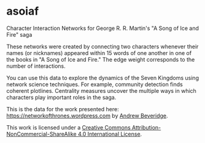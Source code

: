# asoiaf
Character Interaction Networks for George R. R. Martin's "A Song of Ice and Fire" saga

These networks were created by connecting two characters whenever their names (or nicknames) appeared within 15 words of one another in one of the books in "A Song of Ice and Fire." The edge weight corresponds to the number of interactions.

You can use this data to explore the dynamics of the Seven Kingdoms using network science techniques. For example, community detection finds coherent plotlines. Centrality measures uncover the multiple ways in which characters play important roles in the saga.

This is the data for the work presented here: https://networkofthrones.wordpress.com by [Andrew Beveridge](https://twitter.com/mathbeveridge).

This work is licensed under a [Creative Commons Attribution-NonCommercial-ShareAlike 4.0 International License](https://creativecommons.org/licenses/by-nc-sa/4.0/). 
